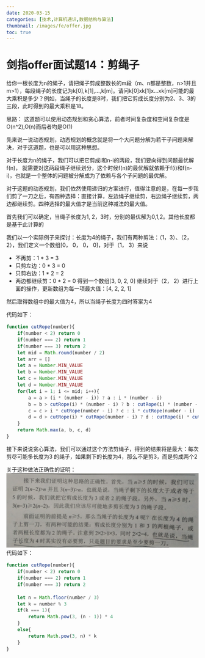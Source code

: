 ```yaml
---
date: 2020-03-15
categories: [技术,计算机通识,数据结构与算法]
thumbnail: /images/fe/offer.jpg
toc: true
---
```


# 剑指offer面试题14：剪绳子
<!--more-->
给你一根长度为n的绳子，请把绳子剪成整数长的m段（m、n都是整数，n>1并且m>1），每段绳子的长度记为k[0],k[1],...,k[m]。请问k[0]xk[1]x...xk[m]可能的最大乘积是多少？例如，当绳子的长度是8时，我们把它剪成长度分别为2、3、3的三段，此时得到的最大乘积是18。


思路：
这道题可以使用动态规划和贪心算法，前者时间复杂度和空间复杂度是O(n^2),O(n)而后者均是O(1)

先来说一说动态规划，动态规划的概念就是将一个大问题分解为若干子问题来解决，对于这道题，也是可以用这种思想。

对于长度为n的绳子，我们可以把它剪成i和n-i的两段，我们要向得到问题最优解f(n)， 就需要对这两段绳子继续划分，这个时候f(n)的最优解就依赖于f(i)和f(n-i)，也就是一个整体的问题被分解成为了依赖与各个子问题的最优解。

对于这题的动态规划，我们依然使用递归的方案进行，值得注意的是，在每一步我们剪了一刀之后，有四种选择：直接计算，左边绳子继续剪，右边绳子继续剪，两边都继续剪。四种选择的最大值才是当前这种减法的最大值。

首先我们可以确定，当绳子长度为1,  2，3时，分别的最优解为0,1,2。其他长度都是基于此计算的

我们以一个实际例子来探讨：长度为4的绳子，我们有两种剪法：（1，3）、（2，2），我们定义一个数组[0， 0， 0， 0]，对于（1， 3）来说

- 不再剪：1 * 3 = 3
- 只剪左边：0 * 3 = 0
- 只剪右边：1 * 2 = 2
- 两边都继续剪：0 * 2 = 0
得到一个数组[3, 0, 2, 0]
继续对于（2， 2）进行上面的操作，更新数组为每一项最大值：[4, 2, 2, 1]

然后取得数组中的最大值为4，所以当绳子长度为四时答案为4

代码如下：

```javascript
function cutRope(number){
    if(number < 2) return 0
    if(number === 2) return 1
    if(number === 3) return 2
    let mid = Math.round(number / 2)
    let arr = []
    let a = Number.MIN_VALUE
    let b = Number.MIN_VALUE
    let c = Number.MIN_VALUE
    let d = Number.MIN_VALUE
    for(let i = 1; i <= mid; i++){
        a = a > (i * (number - i)) ? a : i * (number - i)
        b = b > cutRope(i) * (number - i) ? b : cutRope(i) * (number - i)
        c = c > i * cutRope(number - i) ? c : i * cutRope(number - i)
        d = d > cutRope(i) * cutRope(number - i) ? d : cutRope(i) * cutRope(number - i)
    }
    return Math.max(a, b, c, d)
}
```
接下来说说贪心算法，我们可以通过这个方法剪绳子，得到的结果将是最大：每次剪尽可能多长度为3 的绳子，如果剩下的长度为4，那么不是剪3，而是剪成两个2

关于这种做法正确性的证明：
![](/images/assets/20200313181506117.png)
代码如下：

```javascript
function cutRope(number){
    if(number < 2) return 0
    if(number === 2) return 1
    if(number === 3) return 2
    
    let n = Math.floor(number / 3)
    let k = number % 3
    if(k === 1){
        return Math.pow(3, (n - 1)) * 4
    }
    else{
        return Math.pow(3, n) * k
    }
}
```
